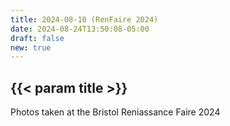 ```yaml
---
title: 2024-08-10 (RenFaire 2024)
date: 2024-08-24T13:50:08-05:00
draft: false
new: true
---
```


## {{< param title >}}

Photos taken at the Bristol Reniassance Faire 2024
